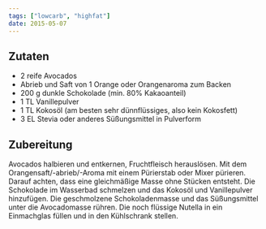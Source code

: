 ```yaml
---
tags: ["lowcarb", "highfat"]
date: 2015-05-07
---
```


## Zutaten
- 2     reife Avocados
- Abrieb und Saft von 1 Orange oder Orangenaroma zum Backen
- 200 g dunkle Schokolade (min. 80% Kakaoanteil)
- 1 TL  Vanillepulver
- 1 TL  Kokosöl (am besten sehr dünnflüssiges, also kein Kokosfett)
- 3 EL  Stevia oder anderes Süßungsmittel in Pulverform

## Zubereitung
Avocados halbieren und entkernen, Fruchtfleisch herauslösen. Mit dem Orangensaft/-abrieb/-Aroma mit einem Pürierstab oder Mixer pürieren. Darauf achten, dass eine gleichmäßige Masse ohne Stücken entsteht.
Die Schokolade im Wasserbad schmelzen und das Kokosöl und Vanillepulver hinzufügen.
Die geschmolzene Schokoladenmasse und das Süßungsmittel unter die Avocadomasse rühren. Die noch flüssige Nutella in ein Einmachglas füllen und in den Kühlschrank stellen.

